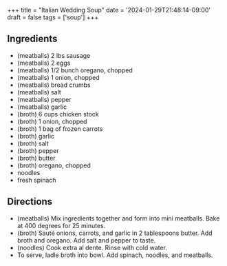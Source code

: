 +++
title = "Italian Wedding Soup"
date = '2024-01-29T21:48:14-09:00'
draft = false
tags = ['soup']
+++

## Ingredients
* (meatballs) 2 lbs sausage
* (meatballs) 2 eggs
* (meatballs) 1/2 bunch oregano, chopped
* (meatballs) 1 onion, chopped
* (meatballs) bread crumbs
* (meatballs) salt
* (meatballs) pepper
* (meatballs) garlic
* (broth) 6 cups chicken stock
* (broth) 1 onion, chopped
* (broth) 1 bag of frozen carrots
* (broth) garlic
* (broth) salt
* (broth) pepper
* (broth) butter
* (broth) oregano, chopped
* noodles
* fresh spinach

## Directions
* (meatballs) Mix ingredients together and form into mini meatballs. Bake at 400 degrees for 25 minutes.
* (broth) Sauté onions, carrots, and garlic in 2 tablespoons butter. Add broth and oregano. Add salt and pepper to taste.
* (noodles) Cook extra al dente. Rinse with cold water.
* To serve, ladle broth into bowl. Add spinach, noodles, and meatballs.
